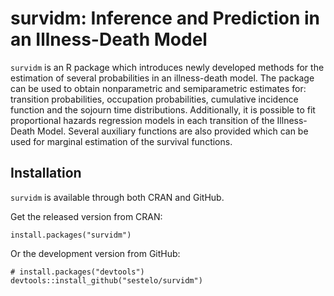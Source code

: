 # survidm: Inference and Prediction in an Illness-Death Model




```survidm``` is an R package which introduces newly developed methods for the estimation of several probabilities in an illness-death model. The package can be used to obtain nonparametric and semiparametric estimates for: transition probabilities, occupation probabilities,  cumulative incidence function and the sojourn time distributions. Additionally, it is possible to fit proportional
hazards regression models in each transition of the Illness-Death Model. Several auxiliary functions are also provided which can be used for marginal estimation of the survival functions.



## Installation
```survidm``` is available through both CRAN and GitHub.

Get the released version from CRAN:
```
install.packages("survidm")
```

Or the development version from GitHub:
```
# install.packages("devtools")
devtools::install_github("sestelo/survidm")
```
